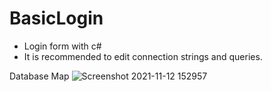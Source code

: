 # BasicLogin
 - Login form with c#
 - It is recommended to edit connection strings and queries.

Database Map
![Screenshot 2021-11-12 152957](https://user-images.githubusercontent.com/64688960/141467565-913b65b2-f093-497c-890b-34e7df4b46ce.png)
